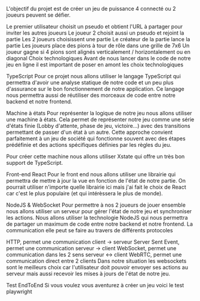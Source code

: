 L'objectif du projet est de créer un jeu de puissance 4 connecté ou 2 joueurs peuvent se défier.

Le premier utilisateur choisit un pseudo et obtient l'URL à partager pour inviter les autres joueurs
Le joueur 2 choisit aussi un pseudo et rejoint la partie
Les 2 joueurs choisissent une partie
Le créateur de la partie lance la partie
Les joueurs place des pions à tour de rôle dans une grille de 7x6
Un joueur gagne si 4 pions sont alignés verticalement / horizontalement ou en diagonal
Choix technologiques
Avant de nous lancer dans le code de notre jeu en ligne il est important de poser en amont les choix technologiques

TypeScript
Pour ce projet nous allons utiliser le langage TypeScript qui permettra d'avoir une analyse statique de notre code et un peu plus d'assurance sur le bon fonctionnement de notre application. Ce langage nous permettra aussi de réutiliser des morceaux de code entre notre backend et notre frontend.

Machine à états
Pour représenter la logique de notre jeu nous allons utiliser une machine à états. Cela permet de représenter notre jeu comme une série d'états finie (Lobby d'attente, phase de jeu, victoire...) avec des transitions permettant de passer d'un état à un autre. Cette approche convient parfaitement à un jeu de société qui fonctionne souvent avec des étapes prédéfinie et des actions spécifiques définies par les règles du jeu.

Pour créer cette machine nous allons utiliser Xstate qui offre un très bon support de TypeScript.

Front-end React
Pour le front end nous allons utiliser une librairie qui permettra de mettre à jour la vue en fonction de l'état de notre partie. On pourrait utiliser n'importe quelle librairie ici mais j'ai fait le choix de React car c'est le plus populaire (et qui intérèssera le plus de monde).

NodeJS & WebSocket
Pour permettre à nos 2 joueurs de jouer ensemble nous allons utiliser un serveur pour gérer l'état de notre jeu et synchroniser les actions. Nous allons utiliser la technologie NodeJS qui nous permettra de partager un maximum de code entre notre backend et notre frontend. La communication elle peut se faire au travers de différents protocoles

HTTP, permet une communication client -> serveur
Server Sent Event, permet une communication serveur -> client
WebSocket, permet une communication dans les 2 sens serveur <-> client
WebRTC, permet une communication direct entre 2 clients
Dans notre situation les websockets sont le meilleurs choix car l'utilisateur doit pouvoir envoyer ses actions au serveur mais aussi recevoir les mises à jours de l'état de notre jeu.

Test EndToEnd
Si vous voulez vous aventurez à créer un jeu voici le test playwright
